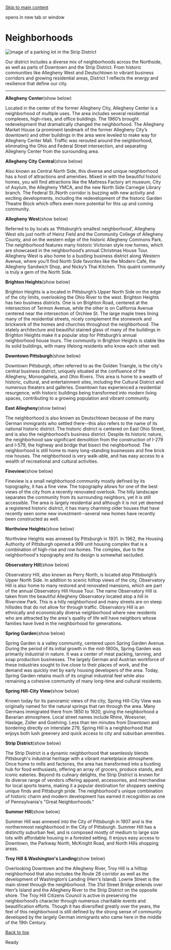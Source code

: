 [Skip to main content](https://www.pittsburghpa.gov/City-Government/City-Council/Districts/Bobby-Wilson-District-1/3-Neighborhoods#main-content)

opens in new tab or window

# Neighborhoods

![image of a parking lot in the Strip District](https://www.pittsburghpa.gov/files/assets/city/v/1/city-council/images/d1/stripdistrict.png?w=900&h=200)

Our district includes a diverse mix of neighborhoods across the Northside, as well as parts of Downtown and the Strip District. From historic communities like Allegheny West and Deutschtown to vibrant business corridors and growing residential areas, District 1 reflects the energy and resilience that define our city.

* * *

**Allegheny Center**(show below)

Located in the center of the former Allegheny City, Allegheny Center is a neighborhood of multiple uses. The area includes several residential complexes, high-rises, and office buildings. The 1960’s brought redevelopment that dramatically changed the neighborhood. The Allegheny Market House (a prominent landmark of the former Allegheny City’s downtown) and other buildings in the area were leveled to make way for Allegheny Center Mall. Traffic was rerouted around the neighborhood, eliminating the Ohio and Federal Street intersection, and separating Allegheny Center from the surrounding area.

**Allegheny City Central**(show below)

Also known as Central North Side, this diverse and unique neighborhood has a host of attractions and amenities. Mixed in with the beautiful historic homes, you will find attractions like the Mattress Factory art museum, City of Asylum, the Allegheny YMCA, and the new North Side Carnegie Library branch. The Federal St./North corridor is buzzing with new activity and exciting developments, including the redevelopment of the historic Garden Theatre Block which offers even more potential for this up and coming community.

**Allegheny West**(show below)

Referred to by locals as ‘Pittsburgh’s smallest neighborhood’, Allegheny West sits just north of Heinz Field and the Community College of Allegheny County, and on the western edge of the historic Allegheny Commons Park. The neighborhood features many historic Victorian style row homes, which are showcased in the neighborhood’s annual Christmas House Tour. Allegheny West is also home to a bustling business district along Western Avenue, where you’ll find North Side favorites like the Modern Café, the Allegheny Sandwich Shop, and Nicky’s Thai Kitchen. This quaint community is truly a gem of the North Side.

**Brighton Heights**(show below)

Brighton Heights is a located in Pittsburgh’s Upper North Side on the edge of the city limits, overlooking the Ohio River to the west. Brighton Heights has two business districts. One is on Brighton Road, centered at the intersection of Termon Avenue, while the other is on California Avenue centered near the intersection of Orchlee St. The large maple trees lining many of the residential streets, nicely complement the stonework and brickwork of the homes and churches throughout the neighborhood. The stately architecture and beautiful stained glass of many of the buildings in Brighton Heights make it a popular stop for Pittsburgh’s annual neighborhood house tours. The community in Brighton Heights is stable like its solid buildings, with many lifelong residents who know each other well.

**Downtown Pittsburgh**(show below)

Downtown Pittsburgh, often referred to as the Golden Triangle, is the city's central business district, uniquely situated at the confluence of the Allegheny, Monongahela, and Ohio Rivers. This area is home to a wealth of historic, cultural, and entertainment sites, including the Cultural District and numerous theaters and galleries. Downtown has experienced a residential resurgence, with historic buildings being transformed into modern living spaces, contributing to a growing population and vibrant community.

**East Allegheny**(show below)

The neighborhood is also known as Deutschtown because of the many German immigrants who settled there--this also refers to the name of its national historic district. The historic district is centered on East Ohio Street, and is also the neighborhood’s business district. Despite its historic nature, the neighborhood saw significant demolition from the construction of I-279 and I-579, the highway and bridge that bisect the neighborhood. The neighborhood is still home to many long-standing businesses and fine brick row houses. The neighborhood is very walk-able, and has easy access to a wealth of recreational and cultural activities.

**Fineview**(show below)

Fineview is a small neighborhood community mostly defined by its topography, it has a fine view. The topography allows for one of the best views of the city from a recently renovated overlook. The hilly landscape separates the community from its surrounding neighbors, yet it is still accessible. The area is largely residential and although it is not yet deemed a registered historic district, it has many charming older houses that have recently seen some new investment--several new homes have recently been constructed as well.

**Northview Heights**(show below)

Northview Heights was annexed by Pittsburgh in 1931. In 1962, the Housing Authority of Pittsburgh opened a 999 unit housing complex that is a combination of high-rise and row homes. The complex, due to the neighborhood's topography and its design is somewhat secluded.

**Observatory Hill**(show below)

Observatory Hill, also known as Perry North, is located atop Pittsburgh’s Upper North Side. In addition to scenic hilltop views of the city, Observatory Hill is also home to many restored and renovated mansions, which are part of the annual Observatory Hill House Tour. The name Observatory Hill is taken from the beautiful Allegheny Observatory located atop a hill in Riverview Park. This is a hilly neighborhood and many streets are on steep hillsides that do not allow for through traffic. Observatory Hill is an ethnically and economically diverse neighborhood where new residents who are attracted by the area's quality of life will have neighbors whose families have lived in the neighborhood for generations.

**Spring Garden**(show below)

Spring Garden is a valley community, centered upon Spring Garden Avenue. During the period of its initial growth in the mid-1800s, Spring Garden was primarily industrial in nature. It was a center of meat packing, tanning, and soap production businesses. The largely German and Austrian workforce of these industries sought to live close to their places of work, and the demand was quickly met by early housing developers of the area. Today, Spring Garden retains much of its original industrial feel while also remaining a cohesive community of many long-time and cultural residents.

**Spring Hill-City View**(show below)

Known today for its panoramic views of the city, Spring Hill-City View was originally named for the natural springs that ran through the area. Many Germans immigrated there from 1850 to 1920, giving the neighborhood a Bavarian atmosphere. Local street names include Rhine, Woessner, Haslage, Zoller and Goehring. Less than ten minutes from Downtown and bordering directly on Interstate 279, Spring Hill is a neighborhood that enjoys both lush greenery and quick access to city and suburban amenities.

**Strip District**(show below)

The Strip District is a dynamic neighborhood that seamlessly blends Pittsburgh's industrial heritage with a vibrant marketplace atmosphere. Once home to mills and factories, the area has transformed into a bustling hub for food enthusiasts, offering an array of grocers, produce stands, and iconic eateries. Beyond its culinary delights, the Strip District is known for its diverse range of vendors offering apparel, accessories, and merchandise for local sports teams, making it a popular destination for shoppers seeking unique finds and Pittsburgh pride. The neighborhood's unique combination of historic charm and modern development has earned it recognition as one of Pennsylvania's "Great Neighborhoods."

**Summer Hill**(show below)

Summer Hill was annexed into the City of Pittsburgh in 1907 and is the northernmost neighborhood in the City of Pittsburgh. Summer Hill has a distinctly suburban feel, and is composed mostly of medium to large size lots with affordable housing in a forested setting. It enjoys easy access to Downtown, the Parkway North, McKnight Road, and North Hills shopping areas.

**Troy Hill & Washington's Landing**(show below)

Overlooking Downtown and the Allegheny River, Troy Hill is a hilltop neighborhood that also includes the Route 28 corridor as well as the development of Washington’s Landing (Herr’s Island). Lowrie Street is the main street through the neighborhood. The 31st Street Bridge extends over Herr’s Island and the Allegheny River to the Strip District on the opposite shore. The Troy Hill Citizens Council is active in preserving the neighborhood’s character through numerous charitable events and beautification efforts. Though it has diversified greatly over the years, the feel of this neighborhood is still defined by the strong sense of community developed by the largely German immigrants who came here in the middle of the 19th Century.

[Back to top](https://www.pittsburghpa.gov/City-Government/City-Council/Districts/Bobby-Wilson-District-1/3-Neighborhoods#body-top)

Ready
